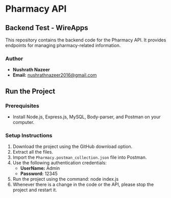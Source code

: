 # Pharmacy API

## Backend Test - WireApps

This repository contains the backend code for the Pharmacy API. It provides endpoints for managing pharmacy-related information.

### Author

- **Nushrath Nazeer**
- **Email:** nushrathnazeer2016@gmail.com

## Run the Project

### Prerequisites
- Install Node.js, Express.js, MySQL, Body-parser, and Postman on your computer.

### Setup Instructions
1. Download the project using the GitHub download option.
2. Extract all the files.
3. Import the `Pharmacy.postman_collection.json` file into Postman.
4. Use the following authentication credentials:
    - **UserName:** Admin
    - **Password:** 12345
5. Run the project using the command:
    node index.js
6. Whenever there is a change in the code or the API, please stop the project and restart it.
